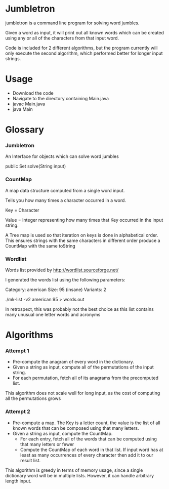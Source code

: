 Jumbletron
==========


jumbletron is a command line program for solving word jumbles.

Given a word as input, it will print out all known words which can be created using any or all of the characters from
that input word.

Code is included for 2 different algorithms, but the program currently will only execute the second algorithm, which
performed better for longer input strings.

# Usage

* Download the code
* Navigate to the directory containing Main.java
* javac Main.java
* java Main

# Glossary

### Jumbletron

An Interface for objects which can solve word jumbles

public Set<String> solve(String input)


### CountMap
A map data structure computed from a single word input.


Tells you how many times a character occurred in a word.

Key = Character


Value = Integer representing how many times that Key occurred in the input string.

A Tree map is used so that iteration on keys is done in alphabetical order.
This ensures strings with the same characters in different order produce a CountMap with the same toString

### Wordlist

Words list provided by http://wordlist.sourceforge.net/

I generated the words list using the following parameters:

Category: american
Size: 95 (insane)
Variants: 2

./mk-list -v2 american 95 > words.out

In retrospect, this was probably not the best choice as this list contains many unusual one letter words and acronyms

# Algorithms

### Attempt 1

* Pre-compute the anagram of every word in the dictionary.
* Given a string as input, compute all of the permutations of the input string.
* For each permutation, fetch all of its anagrams from the precomputed list.

This algorithm does not scale well for long input, as the cost of computing all the permutations grows

### Attempt 2

* Pre-compute a map. The Key is a letter count, the value is the list of all known words that can be composed using that many letters.
* Given a string as input, compute the CountMap.
    * For each entry, fetch all of the words that can be computed using that many letters or fewer
    * Compute the CountMap of each word in that list. If input word has at least as many occurrences of every character then add it to our result list.

This algorithm is greedy in terms of memory usage, since a single dictionary word will be in multiple lists.
However, it can handle arbitrary length input.


